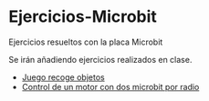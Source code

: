 # Ejercicios-Microbit
Ejercicios resueltos con la placa Microbit

Se irán añadiendo ejercicios realizados en clase.

- [Juego recoge objetos](https://github.com/jajulca/Ejercicios-Microbit/tree/master/ejercicios/Microbit_juego%20recoge%20objeto)
- [Control de un motor con dos microbit por radio](https://github.com/jajulca/Ejercicios-Microbit/tree/master/ejercicios/Control%20motores%20microbit)


